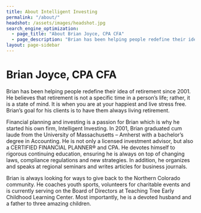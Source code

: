 ```yaml
---
title: About Intelligent Investing
permalink: "/about/"
headshot: /assets/images/headshot.jpg
search_engine_optimization:
  - page_title: "About Brian Joyce, CPA CFA"
  - page_description: "Brian has been helping people redefine their idea of retirement since 2001.  He believes that retirement is not a specific time in a person’s life; rather, it is a state of mind."
layout: page-sidebar
---
```

# Brian Joyce, CPA CFA

Brian has been helping people redefine their idea of retirement since 2001.  He believes that retirement is not a specific time in a person’s life; rather, it is a state of mind.  It is when you are at your happiest and live stress free.  Brian’s goal for his clients is to have them always living retirement.

Financial planning and investing is a passion for Brian which is why he started his own firm, Intelligent Investing.  In 2001, Brian graduated cum laude from the University of Massachusetts – Amherst with a bachelor’s degree in Accounting.  He is not only a licensed investment advisor, but also a CERTIFIED FINANCIAL PLANNER® and CPA.  He devotes himself to rigorous continuing education, ensuring he is always on top of changing laws, compliance regulations and new strategies.  In addition, he organizes and speaks at regional seminars and writes articles for business journals.

Brian is always looking for ways to give back to the Northern Colorado community.  He coaches youth sports, volunteers for charitable events and is currently serving on the Board of Directors at Teaching Tree Early Childhood Learning Center.  Most importantly, he is a devoted husband and a father to three amazing children.
